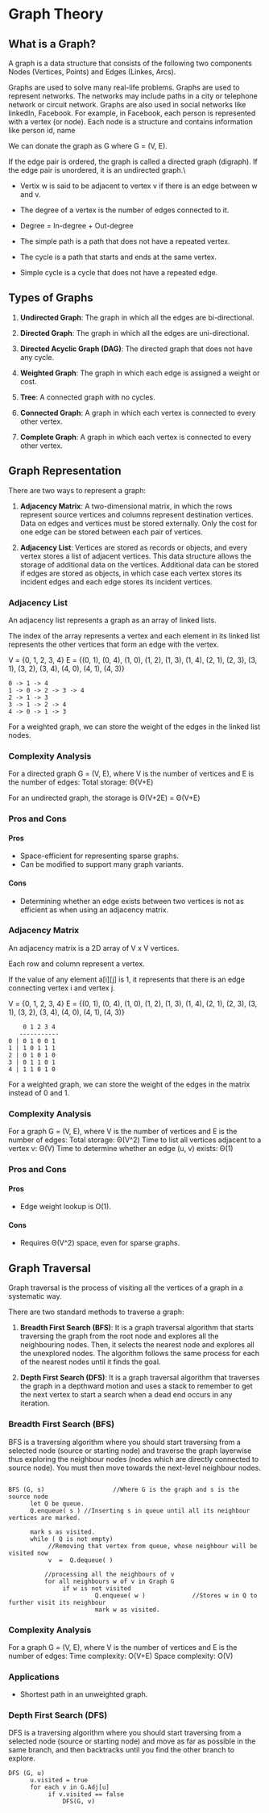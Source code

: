 # Graph Theory

## What is a Graph?

A graph is a data structure that consists of the following two components Nodes (Vertices, Points) and Edges (Linkes, Arcs).

Graphs are used to solve many real-life problems. Graphs are used to represent networks. The networks may include paths in a city or telephone network or circuit network. Graphs are also used in social networks like linkedIn, Facebook. For example, in Facebook, each person is represented with a vertex (or node). Each node is a structure and contains information like person id, name

We can donate the graph as G where G = (V, E).

If the edge pair is ordered, the graph is called a directed graph (digraph). If the edge pair is unordered, it is an undirected graph.\

-   Vertix w is said to be adjacent to vertex v if there is an edge between w and v.

-   The degree of a vertex is the number of edges connected to it.

-   Degree = In-degree + Out-degree

-   The simple path is a path that does not have a repeated vertex.

-   The cycle is a path that starts and ends at the same vertex.

-   Simple cycle is a cycle that does not have a repeated edge.

## Types of Graphs

1.  **Undirected Graph**: The graph in which all the edges are bi-directional.

2.  **Directed Graph**: The graph in which all the edges are uni-directional.

3.  **Directed Acyclic Graph (DAG)**: The directed graph that does not have any cycle.

4.  **Weighted Graph**: The graph in which each edge is assigned a weight or cost.

5.  **Tree**: A connected graph with no cycles.

6.  **Connected Graph**: A graph in which each vertex is connected to every other vertex.

7.  **Complete Graph**: A graph in which each vertex is connected to every other vertex.

## Graph Representation

There are two ways to represent a graph:

1.  **Adjacency Matrix**: A two-dimensional matrix, in which the rows represent source vertices and columns represent destination vertices. Data on edges and vertices must be stored externally. Only the cost for one edge can be stored between each pair of vertices.

2.  **Adjacency List**: Vertices are stored as records or objects, and every vertex stores a list of adjacent vertices. This data structure allows the storage of additional data on the vertices. Additional data can be stored if edges are stored as objects, in which case each vertex stores its incident edges and each edge stores its incident vertices.

### Adjacency List

An adjacency list represents a graph as an array of linked lists.

The index of the array represents a vertex and each element in its linked list represents the other vertices that form an edge with the vertex.

V = {0, 1, 2, 3, 4}
E = {(0, 1), (0, 4), (1, 0), (1, 2), (1, 3), (1, 4), (2, 1), (2, 3), (3, 1), (3, 2), (3, 4), (4, 0), (4, 1), (4, 3)}

```plaintext
0 -> 1 -> 4
1 -> 0 -> 2 -> 3 -> 4
2 -> 1 -> 3
3 -> 1 -> 2 -> 4
4 -> 0 -> 1 -> 3
```

For a weighted graph, we can store the weight of the edges in the linked list nodes.

### Complexity Analysis

For a directed graph G = (V, E), where V is the number of vertices and E is the number of edges:
Total storage: Θ(V+E)

For an undirected graph, the storage is Θ(V+2E) = Θ(V+E)

### Pros and Cons

#### Pros

-   Space-efficient for representing sparse graphs.
-   Can be modified to support many graph variants.

#### Cons

-   Determining whether an edge exists between two vertices is not as efficient as when using an adjacency matrix.

### Adjacency Matrix

An adjacency matrix is a 2D array of V x V vertices.

Each row and column represent a vertex.

If the value of any element a[i][j] is 1, it represents that there is an edge connecting vertex i and vertex j.

V = {0, 1, 2, 3, 4}
E = {(0, 1), (0, 4), (1, 0), (1, 2), (1, 3), (1, 4), (2, 1), (2, 3), (3, 1), (3, 2), (3, 4), (4, 0), (4, 1), (4, 3)}

```plaintext
    0 1 2 3 4
   -----------
0 | 0 1 0 0 1
1 | 1 0 1 1 1
2 | 0 1 0 1 0
3 | 0 1 1 0 1
4 | 1 1 0 1 0
```

For a weighted graph, we can store the weight of the edges in the matrix instead of 0 and 1.

### Complexity Analysis

For a graph G = (V, E), where V is the number of vertices and E is the number of edges:
Total storage: Θ(V^2)
Time to list all vertices adjacent to a vertex v: Θ(V)
Time to determine whether an edge (u, v) exists: Θ(1)

### Pros and Cons

#### Pros

-   Edge weight lookup is O(1).

#### Cons

-   Requires Θ(V^2) space, even for sparse graphs.

## Graph Traversal

Graph traversal is the process of visiting all the vertices of a graph in a systematic way.

There are two standard methods to traverse a graph:

1.  **Breadth First Search (BFS)**: It is a graph traversal algorithm that starts traversing the graph from the root node and explores all the neighbouring nodes. Then, it selects the nearest node and explores all the unexplored nodes. The algorithm follows the same process for each of the nearest nodes until it finds the goal.

2.  **Depth First Search (DFS)**: It is a graph traversal algorithm that traverses the graph in a depthward motion and uses a stack to remember to get the next vertex to start a search when a dead end occurs in any iteration.

### Breadth First Search (BFS)

BFS is a traversing algorithm where you should start traversing from a selected node (source or starting node) and traverse the graph layerwise thus exploring the neighbour nodes (nodes which are directly connected to source node). You must then move towards the next-level neighbour nodes.

```plaintext

BFS (G, s)                   //Where G is the graph and s is the source node
      let Q be queue.
      Q.enqueue( s ) //Inserting s in queue until all its neighbour vertices are marked.

      mark s as visited.
      while ( Q is not empty)
           //Removing that vertex from queue, whose neighbour will be visited now
           v  =  Q.dequeue( )

          //processing all the neighbours of v
          for all neighbours w of v in Graph G
               if w is not visited
                        Q.enqueue( w )             //Stores w in Q to further visit its neighbour
                        mark w as visited.
```

### Complexity Analysis

For a graph G = (V, E), where V is the number of vertices and E is the number of edges:
Time complexity: O(V+E)
Space complexity: O(V)

### Applications

-   Shortest path in an unweighted graph.

### Depth First Search (DFS)

DFS is a traversing algorithm where you should start traversing from a selected node (source or starting node) and move as far as possible in the same branch, and then backtracks until you find the other branch to explore.

```plaintext
DFS (G, u)
      u.visited = true
      for each v in G.Adj[u]
           if v.visited == false
               DFS(G, v)
```

